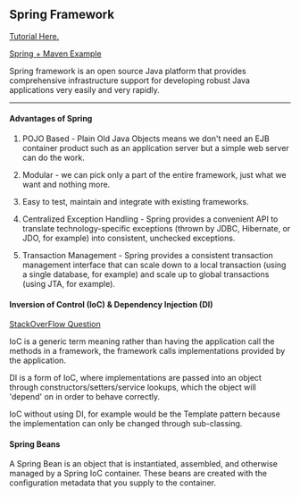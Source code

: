 ## **Spring Framework**

[Tutorial Here.](https://howtodoinjava.com/java-spring-framework-tutorials/)

[Spring + Maven Example](https://mkyong.com/spring/quick-start-maven-spring-example/)

Spring framework is an open source Java platform that provides comprehensive infrastructure support for developing robust Java applications very easily and very rapidly. 

___

#### **Advantages of Spring**

1. POJO Based - Plain Old Java Objects means we don't need an EJB container product such as an application server but a simple web server can do the work.

2. Modular - we can pick only a part of the entire framework, just what we want and nothing more.

3. Easy to test, maintain and integrate with existing frameworks.

4. Centralized Exception Handling - Spring provides a convenient API to translate technology-specific exceptions (thrown by JDBC, Hibernate, or JDO, for example) into consistent, unchecked exceptions.

5. Transaction Management - Spring provides a consistent transaction management interface that can scale down to a local transaction (using a single database, for example) and scale up to global transactions (using JTA, for example).

#### **Inversion of Control (IoC) & Dependency Injection (DI)** 

[StackOverFlow Question](https://stackoverflow.com/questions/6550700/inversion-of-control-vs-dependency-injection)

IoC is a generic term meaning rather than having the application call the methods in a framework, the framework calls implementations provided by the application.

DI is a form of IoC, where implementations are passed into an object through constructors/setters/service lookups, which the object will 'depend' on in order to behave correctly.

IoC without using DI, for example would be the Template pattern because the implementation can only be changed through sub-classing.

#### **Spring Beans**
    
A Spring Bean is an object that is instantiated, assembled, and otherwise managed by a Spring IoC container. These beans are created with the configuration metadata that you supply to the container. 